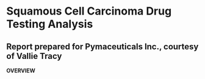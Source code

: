 Squamous Cell Carcinoma Drug Testing Analysis
==========================
Report prepared for Pymaceuticals Inc., courtesy of Vallie Tracy
--------------------------------------
**OVERVIEW**








